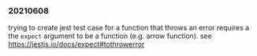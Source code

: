 ### 20210608
trying to create jest test case for a function that throws an error requires a the `expect` argument to
be a function (e.g. arrow function). see https://jestjs.io/docs/expect#tothrowerror